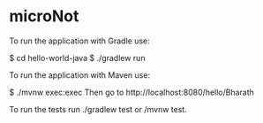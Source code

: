 # microNot

To run the application with Gradle use:

$ cd hello-world-java
$ ./gradlew run


To run the application with Maven use:

$ ./mvnw exec:exec
Then go to http://localhost:8080/hello/Bharath

To run the tests run ./gradlew test or /mvnw test.
